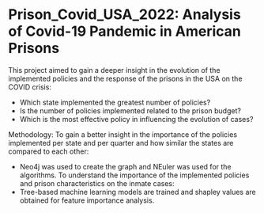# Prison_Covid_USA_2022: Analysis of Covid-19 Pandemic in American Prisons
This project aimed to gain a deeper insight in the evolution of the implemented policies and the response of the prisons in the USA on the COVID crisis: 
 - Which state implemented the greatest number of policies? 
 - Is the number of policies implemented related to the prison budget? 
 - Which is the most effective policy in influencing the evolution of cases?
 
Methodology:
To gain a better insight in the importance of the policies implemented per state and per quarter and how similar the states are compared to each other: 
 - Neo4j was used to create the graph and NEuler was used for the algorithms.
To understand the importance of the implemented policies and prison characteristics on the inmate cases:
 - Tree-based machine learning models are trained and shapley values are obtained for feature importance analysis. 
